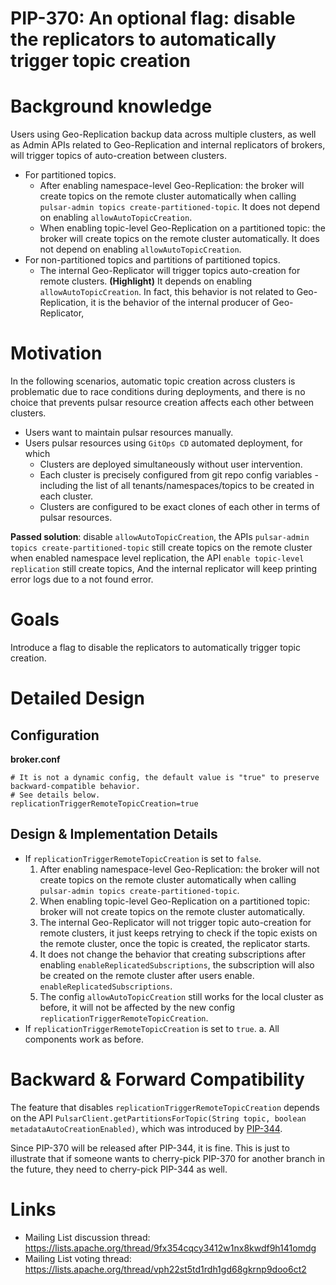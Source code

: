 # PIP-370: An optional flag: disable the replicators to automatically trigger topic creation

# Background knowledge

Users using Geo-Replication backup data across multiple clusters, as well as Admin APIs related to Geo-Replication and internal replicators of brokers, will trigger topics of auto-creation between clusters.
- For partitioned topics.
  - After enabling namespace-level Geo-Replication: the broker will create topics on the remote cluster automatically when calling `pulsar-admin topics create-partitioned-topic`. It does not depend on enabling `allowAutoTopicCreation`.
  - When enabling topic-level Geo-Replication on a partitioned topic: the broker will create topics on the remote cluster automatically. It does not depend on enabling `allowAutoTopicCreation`.
- For non-partitioned topics and partitions of partitioned topics.
  - The internal Geo-Replicator will trigger topics auto-creation for remote clusters. **(Highlight)** It depends on enabling `allowAutoTopicCreation`. In fact, this behavior is not related to Geo-Replication, it is the behavior of the internal producer of Geo-Replicator,   

# Motivation

In the following scenarios, automatic topic creation across clusters is problematic due to race conditions during deployments, and there is no choice that prevents pulsar resource creation affects each other between clusters.

- Users want to maintain pulsar resources manually.
- Users pulsar resources using `GitOps CD` automated deployment, for which
  - Clusters are deployed simultaneously without user intervention.
  - Each cluster is precisely configured from git repo config variables - including the list of all tenants/namespaces/topics to be created in each cluster.
  - Clusters are configured to be exact clones of each other in terms of pulsar resources.

**Passed solution**: disable `allowAutoTopicCreation`, the APIs `pulsar-admin topics create-partitioned-topic` still create topics on the remote cluster when enabled namespace level replication, the API `enable topic-level replication` still create topics, And the internal replicator will keep printing error logs due to a not found error.

# Goals

Introduce a flag to disable the replicators to automatically trigger topic creation.

# Detailed Design

## Configuration

**broker.conf**
```properties
# It is not a dynamic config, the default value is "true" to preserve backward-compatible behavior.
# See details below.
replicationTriggerRemoteTopicCreation=true
```

## Design & Implementation Details

- If `replicationTriggerRemoteTopicCreation` is set to `false`.
  1. After enabling namespace-level Geo-Replication: the broker will not create topics on the remote cluster automatically when calling `pulsar-admin topics create-partitioned-topic`.
  2. When enabling topic-level Geo-Replication on a partitioned topic: broker will not create topics on the remote cluster automatically.
  3. The internal Geo-Replicator will not trigger topic auto-creation for remote clusters, it just keeps retrying to check if the topic exists on the remote cluster, once the topic is created, the replicator starts.
  4. It does not change the behavior that creating subscriptions after enabling `enableReplicatedSubscriptions`, the subscription will also be created on the remote cluster after users enable. `enableReplicatedSubscriptions`.
  5. The config `allowAutoTopicCreation` still works for the local cluster as before, it will not be affected by the new config `replicationTriggerRemoteTopicCreation`.
- If `replicationTriggerRemoteTopicCreation` is set to `true`.
  a. All components work as before. 

# Backward & Forward Compatibility

The feature that disables `replicationTriggerRemoteTopicCreation` depends on the API `PulsarClient.getPartitionsForTopic(String topic, boolean metadataAutoCreationEnabled)`, which was introduced by [PIP-344](https://github.com/apache/pulsar/blob/master/pip/pip-344.md).

Since PIP-370 will be released after PIP-344, it is fine. This is just to illustrate that if someone wants to cherry-pick PIP-370 for another branch in the future, they need to cherry-pick PIP-344 as well.

# Links
* Mailing List discussion thread: https://lists.apache.org/thread/9fx354cqcy3412w1nx8kwdf9h141omdg
* Mailing List voting thread: https://lists.apache.org/thread/vph22st5td1rdh1gd68gkrnp9doo6ct2
